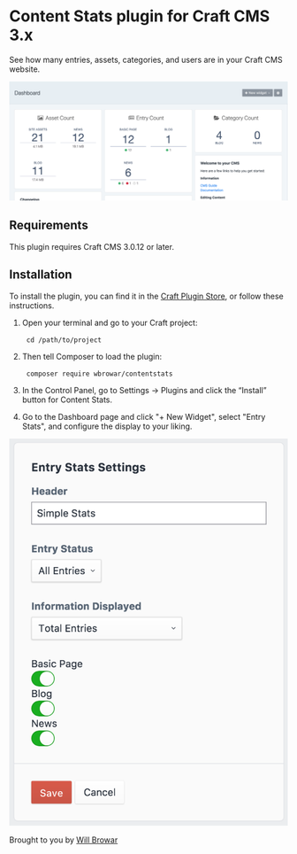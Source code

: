 # Content Stats plugin for Craft CMS 3.x

See how many entries, assets, categories, and users are in your Craft CMS website.

![Screenshot](resources/img/contentstats-entry-count.png)

## Requirements

This plugin requires Craft CMS 3.0.12 or later.

## Installation

To install the plugin, you can find it in the [Craft Plugin Store](https://plugins.craftcms.com/content-stats), or follow these instructions.

1. Open your terminal and go to your Craft project:

        cd /path/to/project

2. Then tell Composer to load the plugin:

        composer require wbrowar/contentstats

3. In the Control Panel, go to Settings → Plugins and click the “Install” button for Content Stats.

4. Go to the Dashboard page and click "+ New Widget", select "Entry Stats", and configure the display to your liking.

![Screenshot](resources/img/contentstats-entry-count-settings.png)

Brought to you by [Will Browar](http://wbrowar.com)
